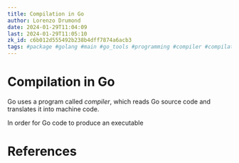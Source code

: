 ```yaml
---
title: Compilation in Go
author: Lorenzo Drumond
date: 2024-01-29T11:04:09
last: 2024-01-29T11:05:10
zk_id: c6b012d555492b238b4dff7874a6acb3
tags: #package #golang #main #go_tools #programming #compiler #compilation #build
---
```



# Compilation in Go
Go uses a program called _compiler_, which reads Go source code and translates it into machine code.

In order for Go code to produce an executable

# References
